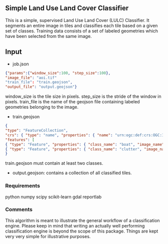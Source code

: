 ## Simple Land Use Land Cover Classifier

This is a simple, supervised Land Use Land Cover (LULC) Classifier.
It segments an entire image in tiles and classifies each tile based on a given set of classes.
Training data consists of a set of labeled geometries which have been selected from the same image.  


## Input

+ job.json

~~~json
{"params":{"window_size":100, "step_size":100},
"image_file": "aoi.tif"
"train_file": "train.geojson",
"output_file": "output.geojson"}
~~~ 

window_size is the tile size in pixels. step_size is the stride of the window in pixels. train_file is the name 
of the geojson file containing labeled geometries belonging to the image.

+ train.geojson

~~~json
{
"type": "FeatureCollection",
"crs": { "type": "name", "properties": { "name": "urn:ogc:def:crs:OGC:1.3:CRS84" } },
"features": [
{ "type": "Feature", "properties": { "class_name": "boat", "image_name": "aoi.tif" }, "geometry": { "type": "Polygon", "coordinates": [ [ [ 113.994918315430752, 22.129573210547246 ], [ 113.996701993119601, 22.129611161136371 ], [ 113.996512240173971, 22.127789532858394 ], [ 113.99488036484162, 22.127865434036643 ], [ 113.994918315430752, 22.129573210547246 ] ] ] } },
{ "type": "Feature", "properties": { "class_name": "clutter", "image_name": "aoi.tif" }, "geometry": { "type": "Polygon", "coordinates": [ [ [ 113.983495188104271, 22.130635827042735 ], [ 113.984406002243261, 22.13101533293398 ], [ 113.985772223451747, 22.129383457601627 ], [ 113.984064446941133, 22.129497309368997 ], [ 113.984064446941133, 22.129497309368997 ], [ 113.983495188104271, 22.130635827042735 ] ] ] } }]
}
~~~

train.geojson must contain at least two classes. 

+ output.geojson: contains a collection of all classified tiles. 


### Requirements

python
numpy
scipy
scikit-learn
gdal
reportlab


### Comments
This algorithm is meant to illustrate the general workflow of a classification engine.
Please keep in mind that writing an actually well performing classification engine is beyond the scope of this package.
Things are kept very very simple for illustrative purposes.

